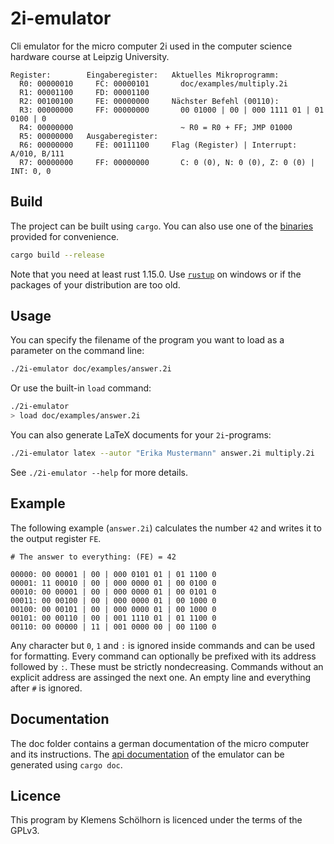 # 2i-emulator

Cli emulator for the micro computer 2i used in the computer science hardware
course at Leipzig University.

```
Register:        Eingaberegister:   Aktuelles Mikroprogramm:
  R0: 00000010     FC: 00000101       doc/examples/multiply.2i
  R1: 00001100     FD: 00001100
  R2: 00100100     FE: 00000000     Nächster Befehl (00110):
  R3: 00000000     FF: 00000000       00 01000 | 00 | 000 1111 01 | 01 0100 | 0
  R4: 00000000                        ~ R0 = R0 + FF; JMP 01000
  R5: 00000000   Ausgaberegister:
  R6: 00000000     FE: 00111100     Flag (Register) | Interrupt: A/010, B/111
  R7: 00000000     FF: 00000000       C: 0 (0), N: 0 (0), Z: 0 (0) | INT: 0, 0
```

## Build

The project can be built using `cargo`. You can also use one of the [binaries]
provided for convenience.

```sh
cargo build --release
```

Note that you need at least rust 1.15.0. Use [`rustup`] on windows or if the
packages of your distribution are too old.

## Usage

You can specify the filename of the program you want to load as a parameter on
the command line:

```sh
./2i-emulator doc/examples/answer.2i
```

Or use the built-in `load` command:

```sh
./2i-emulator
> load doc/examples/answer.2i
```

You can also generate LaTeX documents for your `2i`-programs:

```sh
./2i-emulator latex --autor "Erika Mustermann" answer.2i multiply.2i
```

See `./2i-emulator --help` for more details.

## Example

The following example (`answer.2i`) calculates the number `42` and writes it
to the output register `FE`.

```
# The answer to everything: (FE) = 42

00000: 00 00001 | 00 | 000 0101 01 | 01 1100 0
00001: 11 00010 | 00 | 000 0000 01 | 00 0100 0
00010: 00 00001 | 00 | 000 0000 01 | 00 0101 0
00011: 00 00100 | 00 | 000 0000 01 | 00 1000 0
00100: 00 00101 | 00 | 000 0000 01 | 00 1000 0
00101: 00 00110 | 00 | 001 1110 01 | 01 1100 0
00110: 00 00000 | 11 | 001 0000 00 | 00 1100 0
```

Any character but `0`, `1` and `:` is ignored inside commands and can be used
for formatting. Every command can optionally be prefixed with its address
followed by `:`. These must be strictly nondecreasing. Commands without an
explicit address are assinged the next one. An empty line and everything after
`#` is ignored.

## Documentation

The doc folder contains a german documentation of the micro computer and its
instructions. The [api documentation] of the emulator can be generated using
`cargo doc`.

## Licence

This program by Klemens Schölhorn is licenced under the terms of the GPLv3.

[binaries]: https://github.com/klemens/2i-emulator/releases
[api documentation]: https://klemens.github.io/2i-emulator/emulator/
[`rustup`]: https://www.rustup.rs/
